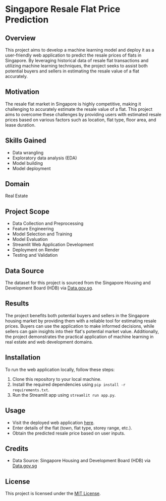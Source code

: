 # Singapore Resale Flat Price Prediction

## Overview
This project aims to develop a machine learning model and deploy it as a user-friendly web application to predict the resale prices of flats in Singapore. By leveraging historical data of resale flat transactions and utilizing machine learning techniques, the project seeks to assist both potential buyers and sellers in estimating the resale value of a flat accurately.

## Motivation
The resale flat market in Singapore is highly competitive, making it challenging to accurately estimate the resale value of a flat. This project aims to overcome these challenges by providing users with estimated resale prices based on various factors such as location, flat type, floor area, and lease duration.

## Skills Gained
- Data wrangling
- Exploratory data analysis (EDA)
- Model building
- Model deployment

## Domain
Real Estate

## Project Scope
- Data Collection and Preprocessing
- Feature Engineering
- Model Selection and Training
- Model Evaluation
- Streamlit Web Application Development
- Deployment on Render
- Testing and Validation

## Data Source
The dataset for this project is sourced from the Singapore Housing and Development Board (HDB) via [Data.gov.sg](https://data.gov.sg/collections/189/view).

## Results
The project benefits both potential buyers and sellers in the Singapore housing market by providing them with a reliable tool for estimating resale prices. Buyers can use the application to make informed decisions, while sellers can gain insights into their flat's potential market value. Additionally, the project demonstrates the practical application of machine learning in real estate and web development domains.

## Installation
To run the web application locally, follow these steps:
1. Clone this repository to your local machine.
2. Install the required dependencies using `pip install -r requirements.txt`.
3. Run the Streamlit app using `streamlit run app.py`.

## Usage
- Visit the deployed web application [here](#).
- Enter details of the flat (town, flat type, storey range, etc.).
- Obtain the predicted resale price based on user inputs.

## Credits
- Data Source: Singapore Housing and Development Board (HDB) via [Data.gov.sg](https://data.gov.sg/collections/189/view)

## License
This project is licensed under the [MIT License](LICENSE).
